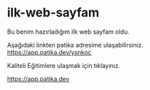 # ilk-web-sayfam

Bu benim hazırladığım ilk web sayfam oldu.


Aşağıdaki linkten patika adresime ulaşabilirsiniz.
https://app.patika.dev/ysnkoc

Kaliteli Eğitimlere ulaşmak için tıklayınız.

https://app.patika.dev